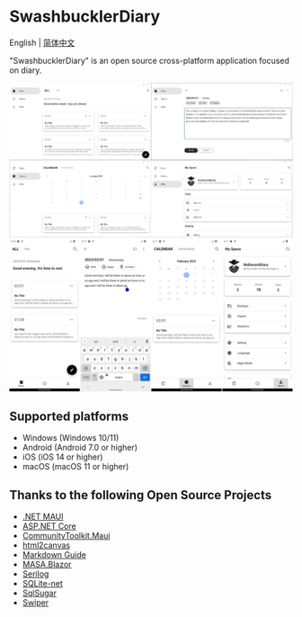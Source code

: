 # SwashbucklerDiary

English | [简体中文](./README.zh-CN.md)

"SwashbucklerDiary" is an open source cross-platform application focused on diary.

<img src="./Images/Windows.jpeg" />

<img src="./Images/Android.jpeg" />

## Supported platforms
- Windows (Windows 10/11)
- Android (Android 7.0 or higher)
- iOS (iOS 14 or higher)
- macOS (macOS 11 or higher)

## Thanks to the following Open Source Projects
- [.NET MAUI](https://github.com/dotnet/maui)
- [ASP.NET Core](https://github.com/dotnet/aspnetcore)
- [CommunityToolkit.Maui](https://github.com/CommunityToolkit/Maui)
- [html2canvas](https://github.com/niklasvh/html2canvas)
- [Markdown Guide](https://github.com/mattcone/markdown-guide)
- [MASA.Blazor](https://github.com/BlazorComponent/MASA.Blazor)
- [Serilog](https://github.com/serilog/serilog)
- [SQLite-net](https://github.com/praeclarum/sqlite-net)
- [SqlSugar](https://github.com/DotNetNext/SqlSugar)
- [Swiper](https://github.com/nolimits4web/swiper)
